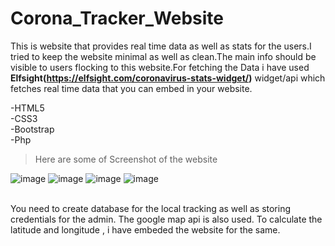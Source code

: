 # Corona_Tracker_Website

  This is website that provides real time data as well as stats for the users.I tried to keep the website minimal as well as clean.The main info should be visible to users flocking to this website.For fetching the Data i have used **Elfsight(https://elfsight.com/coronavirus-stats-widget/)** widget/api which fetches real time data that you can embed in your website.<br>

-HTML5 <br>
-CSS3 <br>
-Bootstrap <br>
-Php <br>

>Here are some of Screenshot of the website<br>

![image](https://user-images.githubusercontent.com/41500905/83346081-1b9ca180-a337-11ea-8ac3-20499e19f82a.png)
![image](https://user-images.githubusercontent.com/41500905/83346298-c95c8000-a338-11ea-87a7-b5c8fe1d5da8.png)
![image](https://user-images.githubusercontent.com/41500905/83346328-045eb380-a339-11ea-9d10-18f3c43bd64a.png)
![image](https://user-images.githubusercontent.com/41500905/83346350-2821f980-a339-11ea-8995-f7f87fbfc4c0.png)



<br>You need to create database for the local tracking as well as storing credentials for the admin. The google map api is also used.
To calculate the latitude and longitude , i have embeded the website for the same.
